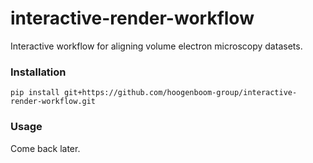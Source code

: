 # interactive-render-workflow
Interactive workflow for aligning volume electron microscopy datasets.

### Installation
```
pip install git+https://github.com/hoogenboom-group/interactive-render-workflow.git
```

### Usage
Come back later.
